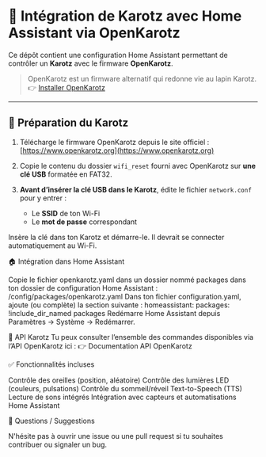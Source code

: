 # 🎉 Intégration de Karotz avec Home Assistant via OpenKarotz

Ce dépôt contient une configuration Home Assistant permettant de contrôler un **Karotz** avec le firmware **OpenKarotz**.

> OpenKarotz est un firmware alternatif qui redonne vie au lapin Karotz.  
> 👉 [Installer OpenKarotz](https://www.openkarotz.org)

---

## 🔧 Préparation du Karotz

1. Télécharge le firmware OpenKarotz depuis le site officiel :  
   [https://www.openkarotz.org](https://www.openkarotz.org)

2. Copie le contenu du dossier `wifi_reset` fourni avec OpenKarotz sur **une clé USB** formatée en FAT32.

3. **Avant d’insérer la clé USB dans le Karotz**, édite le fichier `network.conf` pour y entrer :
   - Le **SSID** de ton Wi-Fi
   - Le **mot de passe** correspondant

Insère la clé dans ton Karotz et démarre-le. Il devrait se connecter automatiquement au Wi-Fi.

🏠 Intégration dans Home Assistant

Copie le fichier openkarotz.yaml dans un dossier nommé packages dans ton dossier de configuration Home Assistant :
/config/packages/openkarotz.yaml
Dans ton fichier configuration.yaml, ajoute (ou complète) la section suivante :
homeassistant:
  packages: !include_dir_named packages
Redémarre Home Assistant depuis Paramètres → Système → Redémarrer.

🧠 API Karotz
Tu peux consulter l’ensemble des commandes disponibles via l’API OpenKarotz ici :
👉 Documentation API OpenKarotz

✅ Fonctionnalités incluses

Contrôle des oreilles (position, aléatoire)
Contrôle des lumières LED (couleurs, pulsations)
Contrôle du sommeil/réveil
Text-to-Speech (TTS)
Lecture de sons intégrés
Intégration avec capteurs et automatisations Home Assistant

💬 Questions / Suggestions

N'hésite pas à ouvrir une issue ou une pull request si tu souhaites contribuer ou signaler un bug.
